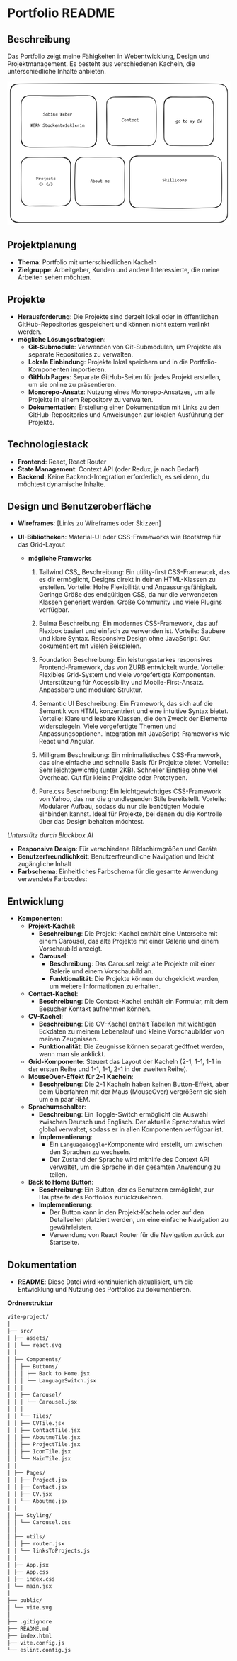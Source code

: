 # Portfolio README

## Beschreibung

Das Portfolio zeigt meine Fähigkeiten in Webentwicklung, Design und Projektmanagement. Es besteht aus verschiedenen Kacheln, die unterschiedliche Inhalte anbieten.

![alt Skizze](vite-project/portfolio_skizze.png)

## Projektplanung

- **Thema**: Portfolio mit unterschiedlichen Kacheln
- **Zielgruppe**: Arbeitgeber, Kunden und andere Interessierte, die meine Arbeiten sehen möchten.

## Projekte

- **Herausforderung**: Die Projekte sind derzeit lokal oder in öffentlichen GitHub-Repositories gespeichert und können nicht extern verlinkt werden.
- **mögliche Lösungsstrategien**:
  - **Git-Submodule**: Verwenden von Git-Submodulen, um Projekte als separate Repositories zu verwalten.
  - **Lokale Einbindung**: Projekte lokal speichern und in die Portfolio-Komponenten importieren.
  - **GitHub Pages**: Separate GitHub-Seiten für jedes Projekt erstellen, um sie online zu präsentieren.
  - **Monorepo-Ansatz**: Nutzung eines Monorepo-Ansatzes, um alle Projekte in einem Repository zu verwalten.
  - **Dokumentation**: Erstellung einer Dokumentation mit Links zu den GitHub-Repositories und Anweisungen zur lokalen Ausführung der Projekte.

## Technologiestack

- **Frontend**: React, React Router
- **State Management**: Context API (oder Redux, je nach Bedarf)
- **Backend**: Keine Backend-Integration erforderlich, es sei denn, du möchtest dynamische Inhalte.

## Design und Benutzeroberfläche

- **Wireframes**: [Links zu Wireframes oder Skizzen]
- **UI-Bibliotheken**: Material-UI oder CSS-Frameworks wie Bootstrap für das Grid-Layout

  - **mögliche Framworks**

    1.  Tailwind CSS\_
        Beschreibung: Ein utility-first CSS-Framework, das es dir ermöglicht, Designs direkt in deinen HTML-Klassen zu erstellen.
        Vorteile:
        Hohe Flexibilität und Anpassungsfähigkeit.
        Geringe Größe des endgültigen CSS, da nur die verwendeten Klassen generiert werden.
        Große Community und viele Plugins verfügbar.

    2.  Bulma
        Beschreibung: Ein modernes CSS-Framework, das auf Flexbox basiert und einfach zu verwenden ist.
        Vorteile:
        Saubere und klare Syntax.
        Responsive Design ohne JavaScript.
        Gut dokumentiert mit vielen Beispielen.

    3.  Foundation
        Beschreibung: Ein leistungsstarkes responsives Frontend-Framework, das von ZURB entwickelt wurde.
        Vorteile:
        Flexibles Grid-System und viele vorgefertigte Komponenten.
        Unterstützung für Accessibility und Mobile-First-Ansatz.
        Anpassbare und modulare Struktur.

    4.  Semantic UI
        Beschreibung: Ein Framework, das sich auf die Semantik von HTML konzentriert und eine intuitive Syntax bietet.
        Vorteile:
        Klare und lesbare Klassen, die den Zweck der Elemente widerspiegeln.
        Viele vorgefertigte Themen und Anpassungsoptionen.
        Integration mit JavaScript-Frameworks wie React und Angular.

    5.  Milligram
        Beschreibung: Ein minimalistisches CSS-Framework, das eine einfache und schnelle Basis für Projekte bietet.
        Vorteile:
        Sehr leichtgewichtig (unter 2KB).
        Schneller Einstieg ohne viel Overhead.
        Gut für kleine Projekte oder Prototypen.

    6.  Pure.css
        Beschreibung: Ein leichtgewichtiges CSS-Framework von Yahoo, das nur die grundlegenden Stile bereitstellt.
        Vorteile:
        Modularer Aufbau, sodass du nur die benötigten Module einbinden kannst.
        Ideal für Projekte, bei denen du die Kontrolle über das Design behalten möchtest.

_Unterstütz durch Blackbox AI_

- **Responsive Design**: Für verschiedene Bildschirmgrößen und Geräte
- **Benutzerfreundlichkeit**: Benutzerfreundliche Navigation und leicht zugängliche Inhalt
- **Farbschema**: Einheitliches Farbschema für die gesamte Anwendung verwendete Farbcodes:

## Entwicklung

- **Komponenten**:
  - **Projekt-Kachel**:
    - **Beschreibung**: Die Projekt-Kachel enthält eine Unterseite mit einem Carousel, das alte Projekte mit einer Galerie und einem Vorschaubild anzeigt.
    - **Carousel**:
      - **Beschreibung**: Das Carousel zeigt alte Projekte mit einer Galerie und einem Vorschaubild an.
      - **Funktionalität**: Die Projekte können durchgeklickt werden, um weitere Informationen zu erhalten.
  - **Contact-Kachel**:
    - **Beschreibung**: Die Contact-Kachel enthält ein Formular, mit dem Besucher Kontakt aufnehmen können.
  - **CV-Kachel**:
    - **Beschreibung**: Die CV-Kachel enthält Tabellen mit wichtigen Eckdaten zu meinem Lebenslauf und kleine Vorschaubilder von meinen Zeugnissen.
    - **Funktionalität**: Die Zeugnisse können separat geöffnet werden, wenn man sie anklickt.
  - **Grid-Komponente**: Steuert das Layout der Kacheln (2-1, 1-1, 1-1 in der ersten Reihe und 1-1, 1-1, 2-1 in der zweiten Reihe).
  - **MouseOver-Effekt für 2-1 Kacheln**:
    - **Beschreibung**: Die 2-1 Kacheln haben keinen Button-Effekt, aber beim Überfahren mit der Maus (MouseOver) vergrößern sie sich um ein paar REM.
  - **Sprachumschalter**:
    - **Beschreibung**: Ein Toggle-Switch ermöglicht die Auswahl zwischen Deutsch und Englisch. Der aktuelle Sprachstatus wird global verwaltet, sodass er in allen Komponenten verfügbar ist.
    - **Implementierung**:
      - Ein `LanguageToggle`-Komponente wird erstellt, um zwischen den Sprachen zu wechseln.
      - Der Zustand der Sprache wird mithilfe des Context API verwaltet, um die Sprache in der gesamten Anwendung zu teilen.
  - **Back to Home Button**:
    - **Beschreibung**: Ein Button, der es Benutzern ermöglicht, zur Hauptseite des Portfolios zurückzukehren.
    - **Implementierung**:
      - Der Button kann in den Projekt-Kacheln oder auf den Detailseiten platziert werden, um eine einfache Navigation zu gewährleisten.
      - Verwendung von React Router für die Navigation zurück zur Startseite.

## Dokumentation

- **README**: Diese Datei wird kontinuierlich aktualisiert, um die Entwicklung und Nutzung des Portfolios zu dokumentieren.

**Ordnerstruktur**

```
vite-project/
│
├── src/
│ ├── assets/
│ │ └── react.svg
│ │
│ ├── Components/
│ │ ├── Buttons/
│ │ │ ├── Back to Home.jsx
│ │ │ └── LanguageSwitch.jsx
│ │ │
│ │ ├── Carousel/
│ │ │ └── Carousel.jsx
│ │ │
│ │ └── Tiles/
│ │ ├── CVTile.jsx
│ │ ├── ContactTile.jsx
│ │ ├── AboutmeTile.jsx
│ │ ├── ProjectTile.jsx
│ │ ├── IconTile.jsx
│ │ └── MainTile.jsx
│ │
│ ├── Pages/
│ │ ├── Project.jsx
│ │ ├── Contact.jsx
│ │ ├── CV.jsx
│ │ └── Aboutme.jsx
│ │
│ ├── Styling/
│ │ └── Carousel.css
│ │
│ ├── utils/
│ │ ├── router.jsx
│ │ └── linksToProjects.js
│ │
│ ├── App.jsx
│ ├── App.css
│ ├── index.css
│ └── main.jsx
│
├── public/
│ └── vite.svg
│
├── .gitignore
├── README.md
├── index.html
├── vite.config.js
└── eslint.config.js
```
